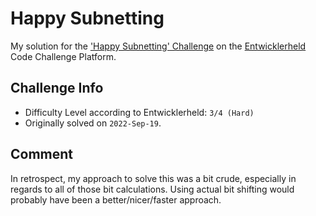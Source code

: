  # Happy Subnetting

My solution for the ['Happy Subnetting' Challenge](https://platform.entwicklerheld.de/challenge/happy-subnetting?technology=javascript) on the [Entwicklerheld](https://platform.entwicklerheld.de/) Code Challenge Platform.

Challenge Info
---
* Difficulty Level according to Entwicklerheld: `3/4 (Hard)`
* Originally solved on `2022-Sep-19`.

Comment
---
In retrospect, my approach to solve this was a bit crude, especially in regards to all of those bit calculations. Using actual bit shifting would probably have been a better/nicer/faster approach.